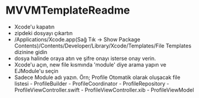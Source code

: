 # MVVMTemplateReadme
- Xcode'u kapatın
- zipdeki dosyayı çıkartın
- /Applications/Xcode.app(Sağ Tık -> Show Package Contents)/Contents/Developer/Library/Xcode/Templates/File Templates dizinine gidin
- dosya halinde oraya atın ve şifre onayı isterse onay verin.
- Xcode'u açın, new file kısmında 'module' diye arama yapın ve EJModule'u seçin
- Sadece Module adı yazın. Örn; Profile
    Otomatik olarak oluşacak file listesi
        - ProfileBuilder
        - ProfileCoordinator
        - ProfileRepository
        - ProfileViewController.swift
        - ProfileViewController.xib
        - ProfileViewModel
